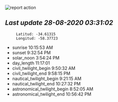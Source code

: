 ![report action](https://github.com/matiasz8/actions-for-reports/workflows/report%20action/badge.svg?branch=develop) 


## *****Last update 28-08-2020 03:31:02*****



		 Latitud: -34.61315
		 Longitud: -58.37723

 - sunrise 	 10:15:53 AM
 - sunset 	 9:32:54 PM
 - solar_noon 	 3:54:24 PM
 - day_length 	 11:17:01
 - civil_twilight_begin 	 9:50:32 AM
 - civil_twilight_end 	 9:58:15 PM
 - nautical_twilight_begin 	 9:21:15 AM
 - nautical_twilight_end 	 10:27:32 PM
 - astronomical_twilight_begin 	 8:52:05 AM
 - astronomical_twilight_end 	 10:56:42 PM

